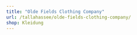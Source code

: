```yaml
---
title: "Olde Fields Clothing Company"
url: /tallahassee/olde-fields-clothing-company/
shop: Kleidung
---
```

